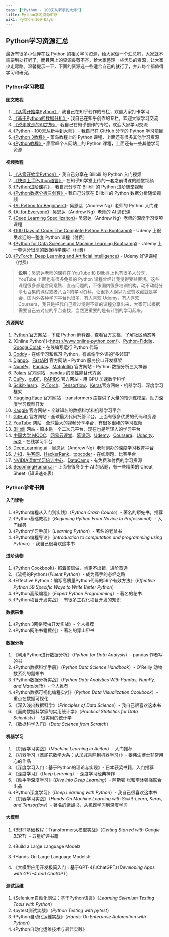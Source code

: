 ```yaml
---
tags: ["Python - 100天从新手到大师"]
title: Python学习资源汇总
wiki: Python-100-Days
---
```


## Python学习资源汇总

最近有很多小伙伴在找 Python 的相关学习资源，给大家做一个汇总吧，大家就不需要到处打听了，而且网上的资源良莠不齐，给大家整理一些优质的资源，让大家少走弯路。温馨提示一下，下面的资源选一些适合自己的就行了，并非每个都值得学习和研究。

### Python学习教程

#### 图文教程

1. [《从零开始学Python》](https://www.zhihu.com/column/c_1216656665569013760)- 我自己在知乎创作的专栏，欢迎大家打卡学习
2. [《基于Python的数据分析》](https://www.zhihu.com/column/c_1217746527315496960)- 我自己在知乎创作的专栏，欢迎大家学习交流
3. [《说走就走的AI之旅》](https://www.zhihu.com/column/c_1628900668109946880)- 我自己在知乎创作的专栏，欢迎大家学习交流
4. [《Python - 100天从新手到大师》](https://github.com/jackfrued/Python-100-Days) - 我自己在 GitHub 分享的 Python 学习项目
5. [《Python 3教程》](https://www.runoob.com/python3/python3-tutorial.html)- 菜鸟教程上的 Python 课程，上面还有很多其他学习资源
6. [《Python教程》](https://liaoxuefeng.com/books/python/introduction/index.html)- 廖雪峰个人网站上的 Python 课程，上面还有一些其他学习资源

#### 视频教程

1. [《从零开始学Python》](https://space.bilibili.com/1177252794/lists/1222205)- 我自己分享在 Bilibili 的 Python 入门视频
2. [《快速上手Python语言》](https://www.zhihu.com/education/video-course/1491848366791700480)- 在知乎知学堂上传的一套之前讲课的随堂视频
3. [《Python进阶课程》](https://space.bilibili.com/1177252794/lists/4128173)- 我自己分享在 Bilibili 的 Python 进阶随堂视频
4. [《Python数据分析三剑客》](https://space.bilibili.com/1177252794/lists/502289)- 我自己分享在 Bilibili 的 Python 数据分析随堂视频
5. [《AI Python for Beginners》](https://www.deeplearning.ai/short-courses/ai-python-for-beginners/)- 吴恩达（Andrew Ng）老师的 Python 入门课
6. [《AI for Everyone》](https://www.deeplearning.ai/courses/ai-for-everyone/)- 吴恩达（Andrew Ng）老师的 AI 通识课
7. [《Deep Learning Specilizaiton》](https://www.deeplearning.ai/courses/deep-learning-specialization/)- 吴恩达（Andrew Ng）老师的深度学习专项课程
8. [《100 Days of Code: The Complete Python Pro Bootcamp》](https://www.udemy.com/course/100-days-of-code/) - Udemy 上很受欢迎的一整套 Python 课程（付费）
9. [《Python for Data Science and Machine Learning Bootcamp》](https://www.udemy.com/course/python-for-data-science-and-machine-learning-bootcamp/) - Udemy 上一套评分很高的数据科学课程（付费）
10. [《PyTorch: Deep Learning and Artificial Intelligence》](https://www.udemy.com/course/pytorch-deep-learning/) - Udemy 好评课程（付费）

> **说明**：吴恩达老师的课程在 YouTube 和 Bilibili 上也有很多人分享，YouTube 上面也有很多免费的 Python 课程曾经让我觉得受益匪浅。这些课程很多都是言简意赅、直击问题的，不像国内很多培训机构，动不动就分享七百集的课程或者八百G的学习资料，让很多人误以为点赞收藏就是学会。国内外各种学习平台也很多，有人喜欢 Udemy，有人喜欢 Coursera，我只是把我自己看过觉得不错的课程分享出来，大家可以根据需要自己去对应的平台查找，当然更重要的是有计划的学习起来。

#### 资源网站

1. [Python 官方网站](https://python.org) - 下载 Python 解释器、查看官方文档、了解社区动态等
2. [Online Python](<https://www.online-python.com/)、[Python-Fiddle](https://python-fiddle.com/)、[Google Colab](https://colab.research.google.com/) - 在线编写运行 Python 代码
3. [Coddy](https://coddy.tech) - 在线学习和练习 Python，有点像学外语的“多邻国”
4. [Django](https://www.djangoproject.com/)、[FastAPI](https://fastapi.tiangolo.com/) 官方网站 - Python 服务接口开发框架
5. [NumPy](https://numpy.org/)、[Pandas](https://pandas.pydata.org/)、[Matplotlib](https://matplotlib.org/stable/) 官方网站 - Python 数据分析三大神器
6. [Polars](https://pola.rs/) 官方网站 - pandas 的高性能替代方案
7. [CuPy](https://cupy.dev/)、[cuDF](https://github.com/rapidsai/cudf)、[RAPIDS](https://rapids.ai/) 官方网站 - 用 GPU 加速数学科学
8. [Scikit-learn](https://scikit-learn.org/stable/)、[PyTorch](https://pytorch.org/)、[Tensorflow](https://www.tensorflow.org/)、[Keras](https://keras.io/)官方网站 - 机器学习、深度学习框架
9. [Hugging Face](https://huggingface.co/) 官方网站 - transformers 库提供了大量的预训练模型，助力深度学习模型开发
10. [Kaggle](https://www.kaggle.com/) 官方网站 - 全球知名的数据科学和机器学习平台
11. [GitHub](https://github.com/) 官方网站 - 全球最大代码托管平台，上面有很多优质的代码和资源
12. [YouTube](https://www.youtube.com/) 网站 - 全球最大的视频分享平台，有很多很棒的学习视频
13. [Bilibili](https://www.bilibili.com/) 网站 - 原本是一个二次元平台，现在也是年轻人的学习平台
14. [中国大学 MOOC](https://www.icourse163.org/)、[网易云课堂](https://study.163.com/)、[慕课网](https://www.imooc.com/)、[Udemy]()、[Coursera]()、[Udacity]()、[edX](https://www.edx.org/) - 在线学习平台
15. [DeepLearning.ai](https://www.deeplearning.ai/) - 吴恩达（Andrew Ng）老师创办的深度学习教育平台
16. [力扣](https://leetcode.cn/)、[牛客网](https://www.nowcoder.com/)、[HackerRank](https://www.hackerrank.com/)、[topcoder](https://www.topcoder.com/) - 在线刷题、比赛平台
17. [NVIDIA深度学习培训中心](https://link.zhihu.com/?target=https%3A//www.nvidia.cn/training/)、[DataCamp](https://link.zhihu.com/?target=https%3A//www.datacamp.com/) - 有免费和付费的学习资源
18. [BecomingHuman.ai](https://link.zhihu.com/?target=https%3A//becominghuman.ai/) - 上面有很多关于 AI 的话题，有一些精美的 Cheat Sheet（知识速查表）


### Python参考书籍

#### 入门读物

1. 《Python编程从入门到实践》（*Python Crash Course*）- 著名的蟒蛇书，推荐
2. 《Python基础教程》（*Beginning Python From Novice to Professional*）- 入门经典
3. 《Python学习手册》（*Learning Python*）- 著名的老鼠书
4. 《Python编程导论》（*Introduction to computation and programming using Python*）- 我自己很喜欢这本书

#### 进阶读物

1. 《Python Cookbook》- 照着菜谱做，肯定不出错，进阶首选
2. 《流畅的Python》（*Fluent Python*）- 成为高手的必经之路
3. 《Effective Python：编写高质量Python代码的59个有效方法》（*Effective Python 59 Specific Ways to Write Better Python*）
4. 《Python高级编程》（*Expert Python Programming*）- 著名的花书
5. 《Python项目开发实战》- 有很多工程化项目开发的知识

#### 数据采集

1. 《Python 3网络爬虫开发实战》- 个人推荐
2. 《Python网络书籍擦剂》- 著名的穿山甲书

#### 数据分析

1. 《利用Python进行数据分析》（*Python for Data Analysis*）- pandas 作者写的书
2. 《Python数据科学手册》（*Python Data Science Handbook*）- O'Reilly 动物数系列的鬣蜥书
3. 《Python数据分析实战》（*Python Data Analytics With Pandas, NumPy, and Matplotlib*）- 个人推荐
4. 《Python数据可视化编程实战》（*Python Data Visualization Cookbook*）- 重点在数据可视化
5. 《深入浅出数据科学》（*Principles of Data Science*）- 我自己很喜欢这本书
6. 《面向数据科学家的实用统计学》（*Practical Statistics for Data Scientists*）- 很实用的统计学
7. 《数据科学入门》（*Data Science from Scratch*）

#### 机器学习

1. 《机器学习实战》（*Machine Learning in Aciton*）- 入门推荐
2. 《机器学习（鸢尾花数学大系：从加减乘除到机器学习）》- 姜伟生博士非常用心的作品
3. 《深度学习入门：基于Python的理论与实现》- 日本获奖书籍，入门推荐
4. 《深度学习》（*Deep Learning*）- 深度学习经典神作
5. 《动手学深度学习》（*Dive into Deep Learning*）- 阿斯顿·张和李沐强强联合出品
6. 《Python深度学习》（*Deep Learning with Python*）- 我自己很喜欢这本书
7. 《机器学习实战》（*Hands-On Machine Learning with Scikit-Learn, Keras, and Tensorflow*）- 著名的蜥蜴书，从机器学习到深度学习

#### 大模型

1. 《BERT基础教程：Transformer大模型实战》（*Getting Started with Google BERT*）- 五星好评书籍

2. 《Build a Large Language Model》
3. 《Hands-On Large Language Models》
4. 《大模型应用开发极简入门：基于GPT-4和ChatGPT》（*Developing Apps with GPT-4 and ChatGPT*）

#### 测试运维

1. 《Selenium自动化测试：基于Python语言》（*Learning Selenium Testing Tools with Python*）
2. 《pytest测试实战》（*Python Testing with pytest*）
3. 《Python自动化运维实战》（*Hands-On Enterprise Automation with Python*）
4. 《Python自动化运维技术与最佳实践》